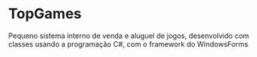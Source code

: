 # TopGames
Pequeno sistema interno de venda e aluguel de jogos, desenvolvido com classes usando a programação C#, com o framework do WindowsForms
